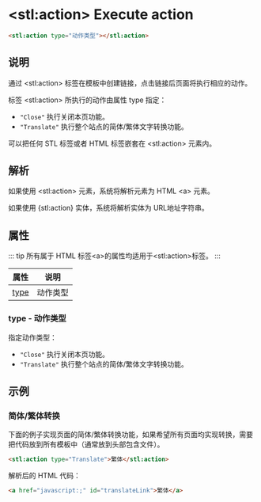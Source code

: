 ﻿---
sidebar: auto
---

# &lt;stl:action&gt; Execute action

```html
<stl:action type="动作类型"></stl:action>
```

## 说明

通过 &lt;stl:action&gt; 标签在模板中创建链接，点击链接后页面将执行相应的动作。

标签 &lt;stl:action&gt; 所执行的动作由属性 type 指定：

- `"Close"` 执行关闭本页功能。
- `"Translate"` 执行整个站点的简体/繁体文字转换功能。

可以把任何 STL 标签或者 HTML 标签嵌套在 &lt;stl:action&gt; 元素内。

## 解析

如果使用 &lt;stl:action&gt; 元素，系统将解析元素为 HTML &lt;a&gt; 元素。

如果使用 {stl:action} 实体，系统将解析实体为 URL地址字符串。

## 属性

::: tip
所有属于 HTML 标签&lt;a&gt;的属性均适用于&lt;stl:action&gt;标签。
:::

| 属性                              | 说明     |
| --------------------------------- | -------- |
| [type](#type-动作类型) | 动作类型 |

### type - 动作类型

指定动作类型：

- `"Close"` 执行关闭本页功能。
- `"Translate"` 执行整个站点的简体/繁体文字转换功能。

## 示例

### 简体/繁体转换

下面的例子实现页面的简体/繁体转换功能，如果希望所有页面均实现转换，需要把代码放到所有模板中（通常放到头部包含文件）。

```html
<stl:action type="Translate">繁体</stl:action>
```

解析后的 HTML 代码：

```html
<a href="javascript:;" id="translateLink">繁体</a>
```
